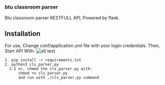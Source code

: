### btu classroom parser

Btu classroom parser RESTFULL API, Powered by flask.

## Installation

For use, Change conf/application.yml file with your login credentials.
Then, Start API With:
![alt text](https://i.imgur.com/umscyD0.png)

    1. pip install -r requirements.txt
    2. python3 cls_parser.py
      2.1 or, chmod the cls_parser.py with:
          chmod +x cls_parser.py
          and run with ./cls_parser.py command
